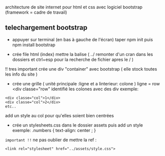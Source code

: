 architecture de site internet pour html et css avec logiciel bootstrap
(framework = cadre de travail)

## telechargement bootstrap 

+ appuyer sur terminal (en bas à gauche de l'écran)
taper npm init
puis npm install bootstrap




+ crée file html (index) 
mettre la balise <link rel="stylesheet" href="../node_modules/bootstrap/dist/css/bootstrap.css">
(    ../  remonter d'un cran dans les dossiers et ctrl+esp pour la recherche de fichier apres le /   )

!! tres important crée une div "container" avec bootstrap ( elle stock toutes les info du site )

+ crée une grille ( unité principale :ligne et a linterieur: colone )
ligne = row    <div classe="row"
identifié les colones avec des div
exemple:

```
<div classe="col">1</div>
<div classe="col">2</div>
etc..
```

add un style au col pour qu'elles soient bien centrées
* crée un stylesheets.css dans le dossier assets
puis add un style
exemple:
.numbers {
    text-align: center ;
}

`important !!` ne pas oublier de mettre la ref :

```
<link rel="stylesheet" href="../assets/style.css">
```